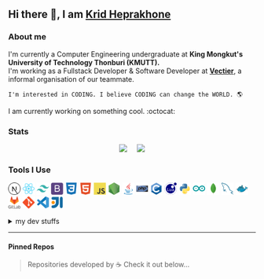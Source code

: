 ## Hi there 🙏, I am [Krid Heprakhone](https://github.com/riflowth)

### About me
I'm currently a Computer Engineering undergraduate at **King Mongkut's University of Technology Thonburi (KMUTT).**  
I'm working as a Fullstack Developer & Software Developer at **[Vectier](https://github.com/Vectier)**, a informal organisation of our teammate.

```
I'm interested in CODING. I believe CODING can change the WORLD. 🌎
```

I am currently working on something cool. :octocat:

### Stats
<div align="center">
  <img height="175em" src="https://github-readme-stats.vercel.app/api?username=riflowth&show_icons=true&theme=dark&count_private=true" />
  &nbsp;&nbsp;&nbsp;
  <img height="175em" src="https://github-readme-stats.vercel.app/api/top-langs/?username=riflowth&layout=compact&theme=dark&langs_count=10" />
</div>

### Tools I Use
<p float="left">
  <img height="25" style="text-color: white;" src="https://raw.githubusercontent.com/devicons/devicon/master/icons/nextjs/nextjs-line.svg" alt="nextjs" />
  <img height="25" src="https://raw.githubusercontent.com/devicons/devicon/master/icons/react/react-original.svg" alt="react" />
  <img height="25" src="https://raw.githubusercontent.com/devicons/devicon/master/icons/tailwindcss/tailwindcss-plain.svg" alt="tailwindcss" />
  <img height="25" src="https://raw.githubusercontent.com/devicons/devicon/master/icons/bootstrap/bootstrap-plain.svg" alt="bootstrap" />
  <img height="25" src="https://raw.githubusercontent.com/devicons/devicon/master/icons/css3/css3-plain.svg" alt="css3" />
  <img height="25" src="https://raw.githubusercontent.com/devicons/devicon/master/icons/html5/html5-plain.svg" alt="html5" />
  <img height="25" src="https://raw.githubusercontent.com/devicons/devicon/master/icons/javascript/javascript-original.svg" alt="javascript" />
  <img height="25" src="https://raw.githubusercontent.com/github/explore/80688e429a7d4ef2fca1e82350fe8e3517d3494d/topics/nodejs/nodejs.png" alt="nodejs" />
  <img height="25" src="https://raw.githubusercontent.com/devicons/devicon/master/icons/java/java-original.svg" alt="java" />
  <img height="25" src="https://raw.githubusercontent.com/devicons/devicon/master/icons/php/php-original.svg" alt="php" />
  <img height="25" src="https://raw.githubusercontent.com/devicons/devicon/master/icons/c/c-original.svg" alt="c" />
  <img height="25" src="https://raw.githubusercontent.com/devicons/devicon/master/icons/lua/lua-plain-wordmark.svg" alt="lua" />
  <img height="25" src="https://raw.githubusercontent.com/devicons/devicon/master/icons/python/python-original.svg" alt="python" />
  <img height="25" src="https://raw.githubusercontent.com/devicons/devicon/master/icons/arduino/arduino-original.svg" alt="arduino" />
  <img height="25" src="https://raw.githubusercontent.com/devicons/devicon/master/icons/mongodb/mongodb-original.svg" alt="mongodb" />
  <img height="25" src="https://raw.githubusercontent.com/devicons/devicon/master/icons/mysql/mysql-original.svg" alt="mysql" />
  <img height="25" src="https://raw.githubusercontent.com/devicons/devicon/master/icons/docker/docker-original.svg" alt="docker" />
  <img height="25" src="https://raw.githubusercontent.com/devicons/devicon/master/icons/gitlab/gitlab-original-wordmark.svg" alt="gitlab" />
  <img height="25" src="https://raw.githubusercontent.com/devicons/devicon/master/icons/git/git-original.svg" alt="git" />
  <img height="25" src="https://raw.githubusercontent.com/devicons/devicon/master/icons/vscode/vscode-original.svg" alt="vscode" />
  <img height="25" src="https://raw.githubusercontent.com/devicons/devicon/master/icons/intellij/intellij-original.svg" alt="intellij" />
</p>
<details>
  <summary>my dev stuffs</summary>
  <ul>
    <li><b>MacBook Pro (16-inch, 2019)</b>
      <ul>
        <li>CPU: Intel Core i9</li>
        <li>Memory: 16 GB</li>
        <li>GPU: AMD Radeon Pro 5500, Intel UHD Graphics 630</li>
      </ul>
    </li>
    <li><b>Custom PC</b>
      <ul>
        <li>CPU: AMD Ryzen 5 2600</li>
        <li>Memory: 16 GB</li>
        <li>GPU: NVIDIA GeForce GTX 1660 SUPER</li>
      </ul>
    </li>
    <li><b>Monitors</b>
      <ul>
        <li>DELL ALIENWARE AW3420DW</li>
        <li>DELL U2720Q</li>
      </ul>
    </li>
  </ul>
</details>

---

#### Pinned Repos
> Repositories developed by :coffee: Check it out below...
